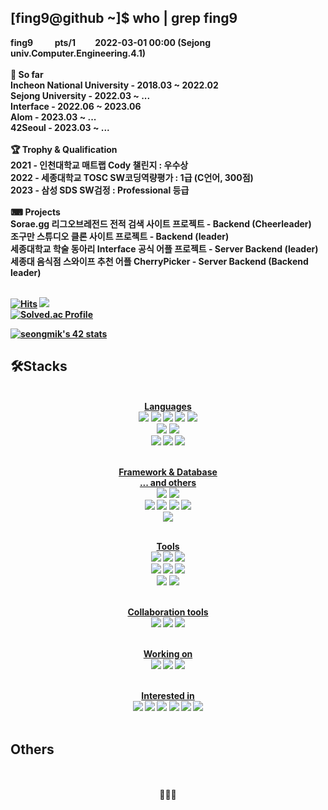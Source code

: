 ## [fing9@github ~]$ who | grep fing9
<div>
  <strong><t>fing9    pts/1   2022-03-01 00:00 (Sejong univ.Computer.Engineering.4.1)</t>
</div>
<br>
🐾 So far
<div> Incheon National University - 2018.03 ~ 2022.02</div>
<div> Sejong University - 2022.03 ~ ...</div>
<div> Interface - 2022.06 ~ 2023.06</div>
<div> Alom - 2023.03 ~ ...</div>
<div> 42Seoul - 2023.03 ~ ...</div>
<br>
🏆 Trophy & Qualification
<div> 2021 - 인천대학교 매트랩 Cody 챌린지 : 우수상</div>
<div> 2022 - 세종대학교 TOSC SW코딩역량평가 : 1급 (C언어, 300점)</div>
<div> 2023 - 삼성 SDS SW검정 : Professional 등급</div>
<br>
⌨ Projects
<div> Sorae.gg 리그오브레전드 전적 검색 사이트 프로젝트 - Backend (Cheerleader)</div>
<div> 조구만 스튜디오 클론 사이트 프로젝트 - Backend (leader)</div>
<div> 세종대학교 학술 동아리 Interface 공식 어플 프로젝트 - Server Backend (leader)</div>
<div> 세종대 음식점 스와이프 추천 어플 CherryPicker - Server Backend (Backend leader) </div>
<br>

[![Hits](https://hits.seeyoufarm.com/api/count/incr/badge.svg?url=https%3A%2F%2Fgithub.com%2Ffing9&count_bg=%23FDDB27&title_bg=%2300B1D2&icon=&icon_color=%23FFD8D8&title=hits&edge_flat=false)](https://hits.seeyoufarm.com)
<a href="https://goodbyefin.tistory.com/" target="_blank"><img src="https://img.shields.io/badge/blog-FEFEFE?style=flat&logo=Naver&logoColor=03C75A"/></a>
<br>
[![Solved.ac Profile](http://mazassumnida.wtf/api/generate_badge?boj=fin)](https://solved.ac/fin)
<!--![Top Langs](https://github-readme-stats.vercel.app/api/top-langs/?username=fing9&layout=compact&theme=onedark) -->
[![seongmik's 42 stats](https://badge42.vercel.app/api/v2/clf90w5pq000609l8ivi6q6fa/stats?cursusId=21&coalitionId=85)](https://github.com/JaeSeoKim/badge42)
## 🛠️Stacks
<div align=center>
  <br>
  <strong><u>Languages</u>
  <br>
  <img src="https://img.shields.io/badge/c-A8B9CC?style=for-the-badge&logo=c&logoColor=white">
  <img src="https://img.shields.io/badge/c++-00599C?style=for-the-badge&logo=c%2B%2B&logoColor=white">
  <img src="https://img.shields.io/badge/c%23-000000C?style=for-the-badge&logo=c-sharp&logoColor=white">
  <img src="https://img.shields.io/badge/JAVA-007396?style=for-the-badge&logo=openjdk&logoColor=white">
  <img src="https://img.shields.io/badge/python-3776AB?style=for-the-badge&logo=python&logoColor=white">
  <br>
  <img src="https://img.shields.io/badge/R-276DC3?style=for-the-badge&logo=R&logoColor=white"> 
  <img src="https://img.shields.io/badge/matlab-0052CC?style=for-the-badge&logo=matomo&logoColor=white"> 
  <br>
  <img src="https://img.shields.io/badge/html5-E34F26?style=for-the-badge&logo=html5&logoColor=white">
  <img src="https://img.shields.io/badge/css-1572B6?style=for-the-badge&logo=css3&logoColor=white">
  <img src="https://img.shields.io/badge/javascript-F7DF1E?style=for-the-badge&logo=javascript&logoColor=black"> 
  <br><br>
  
  <strong><u>Framework & Database</u><br><strong><u> ... and others</u>
  <br>
  <img src="https://img.shields.io/badge/springboot-6DB33F?style=for-the-badge&logo=springboot&logoColor=white">
  <img src="https://img.shields.io/badge/django-092E20?style=for-the-badge&logo=django&logoColor=white">
  <br>
  <img src="https://img.shields.io/badge/mysql-4479A1?style=for-the-badge&logo=mysql&logoColor=white">
  <img src="https://img.shields.io/badge/sqlite-003B57?style=for-the-badge&logo=sqlite&logoColor=white">
  <img src="https://img.shields.io/badge/redis-DC382D?style=for-the-badge&logo=redis&logoColor=white">
  <img src="https://img.shields.io/badge/firebase-FFCA28?style=for-the-badge&logo=firebase&logoColor=white">
  <br>
  <img src="https://img.shields.io/badge/Spring Security-6DB33F?style=for-the-badge&logo=SpringSecurity&logoColor=white">
  <br><br>
  
  <strong><u>Tools</u>
  <br>
  <img src="https://img.shields.io/badge/clion-000000?style=for-the-badge&logo=clion&logoColor=white">
  <img src="https://img.shields.io/badge/IntelliJ-000000?style=for-the-badge&logo=IntelliJ IDEA&logoColor=white">
  <img src="https://img.shields.io/badge/pycharm-000000?style=for-the-badge&logo=pycharm&logoColor=white">
  <br>
  <img src="https://img.shields.io/badge/vscode-007ACC?style=for-the-badge&logo=visualstudiocode&logoColor=white">
  <img src="https://img.shields.io/badge/visual studio-5C2D91?style=for-the-badge&logo=visualstudio&logoColor=white">
  <img src="https://img.shields.io/badge/eclipse ide-2C2255?style=for-the-badge&logo=eclipse&logoColor=white">
  <br>
  <img src="https://img.shields.io/badge/postman-FF6C37?style=for-the-badge&logo=postman&logoColor=white">
  <img src="https://img.shields.io/badge/amazon aws-232F3E?style=for-the-badge&logo=amazonaws&logoColor=white">
  <br><br>
  
  <strong><u>Collaboration tools</u>
  <br>
  <img src="https://img.shields.io/badge/github-181717?style=for-the-badge&logo=github&logoColor=white">
  <img src="https://img.shields.io/badge/git-F05032?style=for-the-badge&logo=git&logoColor=white">
  <img src="https://img.shields.io/badge/notion-000000?style=for-the-badge&logo=notion&logoColor=white">
  <br><br>
  
  <strong><u>Working on</u>
  <br>
  <img src="https://img.shields.io/badge/windows-0078D6?style=for-the-badge&logo=windows&logoColor=white">
  <img src="https://img.shields.io/badge/linux-FCC624?style=for-the-badge&logo=linux&logoColor=white">
  <img src="https://img.shields.io/badge/mac os-000000?style=for-the-badge&logo=macos&logoColor=white">
  <br><br>
    
  <strong><u>Interested in</u>
  <br>
  <img src="https://img.shields.io/badge/go-00ADD8?style=for-the-badge&logo=go&logoColor=white">
  <img src="https://img.shields.io/badge/node.js-339933?style=for-the-badge&logo=node.js&logoColor=white">
  <img src="https://img.shields.io/badge/springboot-6DB33F?style=for-the-badge&logo=springboot&logoColor=white">
  <img src="https://img.shields.io/badge/amazon aws-232F3E?style=for-the-badge&logo=amazonaws&logoColor=white">
  <img src="https://img.shields.io/badge/mysql-4479A1?style=for-the-badge&logo=mysql&logoColor=white">
  <img src="https://img.shields.io/badge/virtual box-183A61?style=for-the-badge&logo=virtualbox&logoColor=white">
  <br><br>
</div>

## Others
<br>

<br>
<div align=center> 
  🤔🤔🤔
</div>
